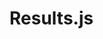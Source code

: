 # Results.js #
<!--
import React from 'react'
import { battle } from '../utils/api'
import { FaCompass, FaBriefcase, FaUsers, FaUserFriends, FaCode, FaUser } from 'react-icons/fa'
import Card from './Card'
import PropTypes from 'prop-types'

function ProfileList ({ profile }) {
  return (
    <ul className='card-list'>
      <li>
        <FaUser color='rgb(239, 115, 115)' size={22} />
        {profile.name}
      </li>
      {profile.location && (
        <li>
          <FaCompass color='rgb(144, 115, 255)' size={22} />
          {profile.location}
        </li>
      )}
      {profile.company && (
        <li>
          <FaBriefcase color='#795548' size={22} />
          {profile.company}
        </li>
      )}
      <li>
        <FaUsers color='rgb(129, 195, 245)' size={22} />
        {profile.followers.toLocaleString()} followers
      </li>
      <li>
        <FaUserFriends color='rgb(64, 183, 95)' size={22} />
        {profile.following.toLocaleString()} following
      </li>
    </ul>
  )
}

ProfileList.propTypes = {
  profile: PropTypes.object.isRequired,
}

export default class Results extends React.Component {
  constructor(props) {
    super(props)

    this.state = {
      winner: null,
      loser: null,
      error: null,
      loading: true
    }
  }
  componentDidMount () {
    const { playerOne, playerTwo } = this.props

    battle([ playerOne, playerTwo ])
      .then((players) => {
        this.setState({
          winner: players[0],
          loser: players[1],
          error: null,
          loading: false
        })
      }).catch(({ message }) => {
        this.setState({
          error: message,
          loading: false
        })
      })
  }
  render() {
    const { winner, loser, error, loading } = this.state

    if (loading === true) {
      return <p>LOADING</p>
    }

    if (error) {
      return (
        <p className='center-text error'>{error}</p>
      )
    }

    return (
      <div className='grid space-around container-sm'>
        <Card
          header={winner.score === loser.score ? 'Tie' : 'Winner'}
          subheader={`Score: ${winner.score.toLocaleString()}`}
          avatar={winner.profile.avatar_url}
          href={winner.profile.html_url}
          name={winner.profile.login}
        >
          <ProfileList profile={winner.profile}/>
        </Card>
        <Card
          header={winner.score === loser.score ? 'Tie' : 'Loser'}
          subheader={`Score: ${loser.score.toLocaleString()}`}
          avatar={loser.profile.avatar_url}
          name={loser.profile.login}
          href={loser.profile.html_url}
        >
          <ProfileList profile={loser.profile}/>
        </Card>
      </div>
    )
  }
}
-->